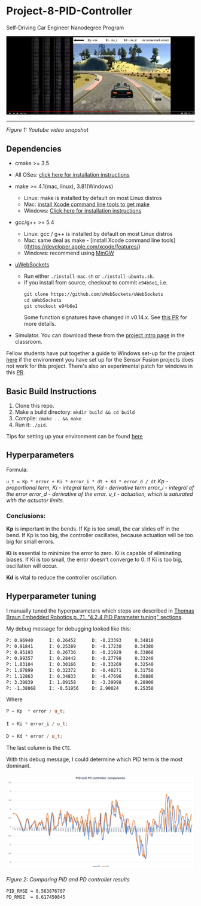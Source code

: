 # Project-8-PID-Controller
Self-Driving Car Engineer Nanodegree Program



[![youtube_cover](writeup_images/youtube_cover.jpg)](https://www.youtube.com/watch?v=3-9EjmQHY-8)

---

*Figure 1: Youtube video snapshot*

## Dependencies

* cmake >= 3.5
 * All OSes: [click here for installation instructions](https://cmake.org/install/)
* make >= 4.1(mac, linux), 3.81(Windows)
  * Linux: make is installed by default on most Linux distros
  * Mac: [install Xcode command line tools to get make](https://developer.apple.com/xcode/features/)
  * Windows: [Click here for installation instructions](http://gnuwin32.sourceforge.net/packages/make.htm)
* gcc/g++ >= 5.4
  * Linux: gcc / g++ is installed by default on most Linux distros
  * Mac: same deal as make - [install Xcode command line tools]((https://developer.apple.com/xcode/features/)
  * Windows: recommend using [MinGW](http://www.mingw.org/)
* [uWebSockets](https://github.com/uWebSockets/uWebSockets)
  
  * Run either `./install-mac.sh` or `./install-ubuntu.sh`.
  * If you install from source, checkout to commit `e94b6e1`, i.e.
    ```
    git clone https://github.com/uWebSockets/uWebSockets 
    cd uWebSockets
    git checkout e94b6e1
    ```
    Some function signatures have changed in v0.14.x. See [this PR](https://github.com/udacity/CarND-MPC-Project/pull/3) for more details.
* Simulator. You can download these from the [project intro page](https://github.com/udacity/self-driving-car-sim/releases) in the classroom.

Fellow students have put together a guide to Windows set-up for the project [here](https://s3-us-west-1.amazonaws.com/udacity-selfdrivingcar/files/Kidnapped_Vehicle_Windows_Setup.pdf) if the environment you have set up for the Sensor Fusion projects does not work for this project. There's also an experimental patch for windows in this [PR](https://github.com/udacity/CarND-PID-Control-Project/pull/3).

## Basic Build Instructions

1. Clone this repo.
2. Make a build directory: `mkdir build && cd build`
3. Compile: `cmake .. && make`
4. Run it: `./pid`. 

Tips for setting up your environment can be found [here](https://classroom.udacity.com/nanodegrees/nd013/parts/40f38239-66b6-46ec-ae68-03afd8a601c8/modules/0949fca6-b379-42af-a919-ee50aa304e6a/lessons/f758c44c-5e40-4e01-93b5-1a82aa4e044f/concepts/23d376c7-0195-4276-bdf0-e02f1f3c665d)


## Hyperparameters

Formula:

```u_t = Kp * error + Ki * error_i * dt + Kd * error_d / dt```
*Kp - proportional term,* 
*Ki - integral term,*
*Kd - derivative term*
*error_i - integral of the error*
*error_d - derivative of the error.*
*u_t - actuation, which is saturated with the actuator limits.*

### Conclusions:

**Kp** is important in the bends. If Kp is too small,  the car slides off in the bend. If Kp is too big, the controller oscillates, because actuation will be too big for small errors.

**Ki** is essential to minimize the error to zero. Ki is capable of eliminating biases. If Ki is too small, the error doesn't converge to 0. If Ki is too big, oscillation will occur.

**Kd** is vital to reduce the controller oscillation.



## Hyperparameter tuning

I manually tuned the hyperparameters which steps are described in [Thomas Braun Embedded Robotics p. 71. "4.2.4 PID Parameter tuning" sections](http://citeseerx.ist.psu.edu/viewdoc/download?doi=10.1.1.474.8129&rep=rep1&type=pdf).

My debug message for debugging looked like this:

``` P: 0.83296      I: 0.22356      D: -0.05652     0.35370
P: 0.96940      I: 0.26452      D: -0.23393     0.34810
P: 0.91841      I: 0.25389      D: -0.17230     0.34380
P: 0.95193      I: 0.26736      D: -0.21929     0.33860
P: 0.99357      I: 0.28442      D: -0.27798     0.33240
P: 1.03104      I: 0.30166      D: -0.33269     0.32540
P: 1.07899      I: 0.32372      D: -0.40271     0.31750
P: 1.12863      I: 0.34833      D: -0.47696     0.30880
P: 3.30839      I: 1.09158      D: -3.39998     0.28900
P: -1.38068     I: -0.51956     D: 2.90024      0.25350
```

Where 

```C++
P = Kp  * error / u_t; 

I = Ki * error_i / u_t;

D = Kd * error / u_t;
```

The last column is the ```CTE```. 

With this debug message, I could determine which PID term is the most dominant.





![PID_PD_comapre](writeup_images/PID_PD_compare.png)

*Figure 2: Comparing PID and PD controller results*

```
PID_RMSE = 0.563876707
PD_RMSE  = 0.617450845
```

